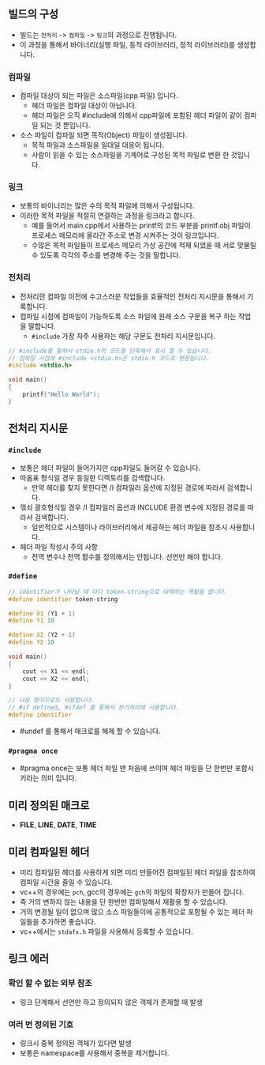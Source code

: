 ## 빌드의 구성
* 빌드는 `전처리` -> `컴파일` -> `링크`의 과정으로 진행됩니다.
* 이 과정을 통해서 바이너리(실행 파일, 동적 라이브러리, 정적 라이브러리)를 생성합니다.

### 컴파일 
* 컴파일 대상이 되는 파일은 소스파일(cpp 파일) 입니다. 
  * 헤더 파일은 컴파일 대상이 아닙니다.
  * 헤더 파일은 오직 #include에 의해서 cpp파일에 포함된 헤더 파일이 같이 컴파일 되는 것 뿐입니다.
* 소스 파일이 컴파일 되면 목적(Object) 파일이 생성됩니다. 
  * 목적 파일과 소스파일을 일대일 대응이 됩니다. 
  * 사람이 읽을 수 있는 소스파일을 기계어로 구성된 목적 파일로 변환 한 것입니다. 

### 링크
* 보통의 바이너리는 많은 수의 목적 파일에 의해서 구성됩니다. 
* 이러한 목적 파일을 적절히 연결하는 과정을 링크라고 합니다. 
  * 예를 들어서 main.cpp에서 사용하는 printf의 코드 부분을 printf.obj 파일이 프로세스 메모리에 올라간 주소로 변경 시켜주는 것이 링크입니다. 
  * 수많은 목적 파일들이 프로세스 메모리 가상 공간에 적재 되었을 때 서로 맞물릴 수 있도록 각각의 주소를 변경해 주는 것을 말합니다. 

### 전처리
* 전처리란 컴파일 이전에 수고스러운 작업들을 효율적인 전처리 지시문을 통해서 기록합니다. 
* 컴파일 시점에 컴파일이 가능하도록 소스 파일에 원래 소스 구문을 복구 하는 작업을 말합니다.
  * `#include` 가장 자주 사용하는 해당 구문도 전처리 지시문입니다.
```c++
// #include를 통해서 stdio.h의 코드를 단축해서 표시 할 수 있습니다.
// 컴파일 시점에 #include <stdio.h>은 stdio.h 코드로 변환됩니다. 
#include <stdio.h>

void main()
{
    printf("Hello World");
}
```

## 전처리 지시문
### `#include`
* 보통은 헤더 파일이 들어가지만 cpp파일도 들어갈 수 있습니다. 
* 따옴표 형식일 경우 동일한 디렉토리를 검색합니다. 
  * 만약 헤더를 찾지 못한다면 /I 컴파일러 옵션에 지정된 경로에 따라서 검색합니다. 
* 꺾쇠 괄호형식일 경우 /I 컴파일러 옵션과 INCLUDE 환경 변수에 지정된 경로를 따라서 검색합니다. 
  * 일반적으로 시스템이나 라이브러리에서 제공하는 헤더 파일을 참조시 사용합니다. 
* 헤더 파일 작성시 주의 사항
  * 전역 변수나 전역 함수를 정의해서는 안됩니다. 선언만 해야 합니다. 

### `#define`
```c++
// identifier가 나타날 때 마다 token-string으로 대체하는 역활을 합니다. 
#define identifier token-string

#define X1 (Y1 + 1)
#define Y1 10

#define X2 (Y2 + 1)
#define Y2 10

void main() 
{
    cout << X1 << endl;
    cout << X2 << endl;
}

// 다음 형식으로도 사용합니다.
// #if defined, #ifdef 를 통해서 분기처리에 사용합니다. 
#define identifier

```
* #undef 를 통해서 매크로를 해제 할 수 있습니다.

### `#pragma once`
* #pragma once는 보통 헤더 파일 맨 처음에 쓰이며 헤더 파일을 단 한번만 포함시키라는 의미 입니다. 

## 미리 정의된 매크로
* __FILE__, __LINE__, __DATE__, __TIME__

## 미리 컴파일된 헤더
* 미리 컴파일된 헤더를 사용하게 되면 미리 만들어진 컴파일된 헤더 파일을 참조하여 컴파일 시간을 줄일 수 있습니다. 
* vc++의 경우에는 `pch`, gcc의 경우에는 `gch`의 파일의 확장자가 만들어 집니다. 
* 즉 거의 변하지 않는 내용을 단 한번만 컴파일해서 재활용 할 수 있습니다. 
* 거의 변경될 일이 없으며 많으 소스 파일들이에 공통적으로 포함될 수 있는 헤더 파일들을 추가하면 좋습니다.
* vc++에서는 `stdafx.h` 파일을 사용해서 등록할 수 있습니다. 

## 링크 에러 
### 확인 할 수 없는 외부 참조
* 링크 단계해서 선언만 하고 정의되지 않은 객체가 존재할 때 발생 

### 여러 번 정의된 기호
* 링크시 중복 정의된 객체가 있다면 발생 
* 보통은 namespace를 사용해서 중복을 제거합니다. 